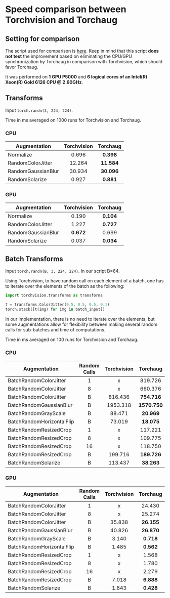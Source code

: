 # Speed comparison between Torchvision and Torchaug

## Setting for comparison

The script used for comparison is [here](./speed_script.py). Keep in mind that this script **does not test** the improvement based on eliminating the CPU/GPU synchronization by Torchaug in comparison with Torchvision, which should favor Torchaug.

It was performed on **1 GPU P5000** and **6 logical cores of an Intel(R) Xeon(R) Gold 6126 CPU @ 2.60GHz**.

## Transforms

Input `torch.randn(3, 224, 224)`.

Time in ms averaged on 1000 runs for Torchvision and Torchaug.

### CPU
| Augmentation       | Torchvision | Torchaug   |
| ------------------ | :---------: | :------:   |
| Normalize          | 0.696       | **0.398**  |
| RandomColorJitter  | 12.264      | **11.584** |
| RandomGaussianBlur | 30.934      | **30.096** |
| RandomSolarize     | 0.927       | **0.881**  |

### GPU

| Augmentation       | Torchvision | Torchaug  |
| ------------------ | :---------: | :------:  |
| Normalize          | 0.190       | **0.104** |
| RandomColorJitter  | 1.227       | **0.727** |
| RandomGaussianBlur | **0.672**   | 0.699     |
| RandomSolarize     | 0.037       | **0.034** |

## Batch Transforms

Input `torch.randn(B, 3, 224, 224)`. In our script B=64.

Using Torchvision, to have random call on each element of a batch, one has to iterate over the elements of the batch as the following:
```python
import torchvision.transforms as transforms

t = transforms.ColorJitter(0.5, 0.5, 0.5, 0.1)
torch.stack([t(img) for img in batch_input])
```
In our implementation, there is no need to iterate over the elements, but some augmentations allow for flexibility between making several random calls for sub-batches and time of computations.


Time in ms averaged on 100 runs for Torchvision and Torchaug.
### CPU

| Augmentation              | Random Calls | Torchvision | Torchaug     |
| ------------------------- | :----------: | :---------: | :------:     |
| BatchRandomColorJitter    | 1            | x           | 819.726      |
| BatchRandomColorJitter    | 8            | x           | 660.376      |
| BatchRandomColorJitter    | B            | 816.436     | **754.716**  |
| BatchRandomGaussianBlur   | B            | 1953.318    | **1570.750** |
| BatchRandomGrayScale      | B            | 88.471      | **20.969**   |
| BatchRandomHorizontalFlip | B            | 73.019      | **18.075**   |
| BatchRandomResizedCrop    | 1            | x           | 117.221      |
| BatchRandomResizedCrop    | 8            | x           | 109.775      |
| BatchRandomResizedCrop    | 16           | x           | 118.750      |
| BatchRandomResizedCrop    | B            | 199.716     | **189.726**  |
| BatchRandomSolarize       | B            | 113.437     | **38.263**   |

### GPU

| Augmentation              | Random Calls | Torchvision | Torchaug   |
| ------------------------- | :----------: | :---------: | :------:   |
| BatchRandomColorJitter    | 1            | x           | 24.430     |
| BatchRandomColorJitter    | 8            | x           | 25.274     |
| BatchRandomColorJitter    | B            | 35.838      | **26.155** |
| BatchRandomGaussianBlur   | B            | 40.826      | **26.870** |
| BatchRandomGrayScale      | B            | 3.140       | **0.718**  |
| BatchRandomHorizontalFlip | B            | 1.485       | **0.562**  |
| BatchRandomResizedCrop    | 1            | x           | 1.568      |
| BatchRandomResizedCrop    | 8            | x           | 1.780      |
| BatchRandomResizedCrop    | 16           | x           | 2.279      |
| BatchRandomResizedCrop    | B            | 7.018       | **6.888**  |
| BatchRandomSolarize       | B            | 1.843       | **0.428**  |
